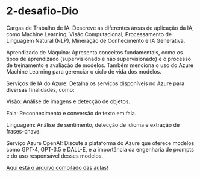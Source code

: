 # 2-desafio-Dio


Cargas de Trabalho de IA: Descreve as diferentes áreas de aplicação da IA, como Machine Learning, Visão Computacional, Processamento de Linguagem Natural (NLP), Mineração de Conhecimento e IA Generativa.

Aprendizado de Máquina: Apresenta conceitos fundamentais, como os tipos de aprendizado (supervisionado e não supervisionado) e o processo de treinamento e avaliação de modelos. Também menciona o uso do Azure Machine Learning para gerenciar o ciclo de vida dos modelos.

Serviços de IA do Azure: Detalha os serviços disponíveis no Azure para diversas finalidades, como:

Visão: Análise de imagens e detecção de objetos.

Fala: Reconhecimento e conversão de texto em fala.

Linguagem: Análise de sentimento, detecção de idioma e extração de frases-chave.

Serviço Azure OpenAI: Discute a plataforma do Azure que oferece modelos como GPT-4, GPT-3.5 e DALL-E, e a importância da engenharia de prompts e do uso responsável desses modelos.

[Aqui está o arquivo compilado das aulas!](https://github.com/JuTorres23/2-desafio-Dio/blob/main/M%C3%B3dulo%201%20-%20IA%20Overview.pdf)

